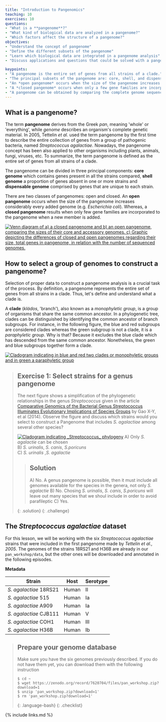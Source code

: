 ```yaml
---
title: "Introduction to Pangenomics"
teaching: 10
exercises: 10
questions:
- "What is a **pangenome**?" 
- "What kind of biological data are analyzed in a pangenome?"
- "Which factors affect the structure of a pangenome?"
objectives:
- "Understand the concept of pangenome"
- "Define the different subsets of the pangenome"
- "Learn which biological data are integrated in a pangenome analysis"
- "Discuss applications and questions that could be solved with a pangenome analysis"

keypoints:
- "A pangenome is the entire set of genes from all strains of a clade."
- "The principal subsets of the pangenome are: core, shell, and dispensable genome."
- "An *open pangenome* occurs when the size of the pangenome increases considerably with every added genome."
- "A *closed pangenome* occurs when only a few gene families are incorporated to the pangenome when a new genome is added."
- "A pangenome can be obtained by comparing the complete genome sequences of all members of a clade."
---
```

## What is a pangenome?

The term **pangenome** derives from the Greek *pan*, meaning 'whole' or 'everything', while *genome* describes
an organism's complete genetic material. In 2005, Tettelin *et al.* used the term pangenome by the first time
to describe the entire collection of genes from a group of pathogenic bacteria, named *Streptococcus agalactiae*.
Nowadays, the pangenome concept has been also applied to other organisms including plants, animals, fungi, viruses, etc.
To summarize, the term pangenome is defined as the entire set of genes from all strains of a clade.

The pangenome can be divided in three principal components: **core genome** which contains genes present
in all the strains compared, **shell genome** a proportion of genes absent in one or more strains
and **dispensable genome** comprised by genes that are unique to each strain.

There are two classes of pangenomes: open and closed. An **open pangenome** occurs when the size of the
pangenome increases considerably every added genome (e.g. *Escherichia coli*). Whereas, a **closed pangenome**
results when only few gene families are incorporated to the pangenome when a new member is added.


<a href="{{ page.root }}/fig/01-01-01.png">
   <img src="{{ page.root }}/fig/01-01-01.png" alt="Venn diagram of a) a closed pangenome and b) an open pangenome, comparing the sizes of their core and accessory genomes. c) Graphic depicting the differences of closed and open pangenomes regarding their size, total genes in pangenome, in relation with the number of sequenced genomes." />
  </a>

## How to select a group of genomes to construct a pangenome?

Selection of proper data to construct a pangenome analysis is a crucial task of the process. By definition, a pangenome represents
the entire set of genes from all strains in a clade. Thus, let's define and understand what a clade is.

A **clade** (*kládos*, 'branch'), also known as a *monophyletic group*, is a group of organisms that share the same common ancestor.
In a phylogenetic tree, clades can be distinguished by identifying the common ancestor of branch subgroups. For instance, in the
following figure, the blue and red subgroups are considered clades whereas the green subgroup is not a clade, it is a *paraphyletic group*.
Why is that? Because it excludes the blue clade which has descended from the same common ancestor. Nonetheless, the green and blue subgroups
together form a clade.

<a href="{{ page.root }}/fig/01-01-02.png">
   <img src="{{ page.root }}/fig/01-01-02.png" alt="Cladogram indicating in blue and red two clades or monophyletic groups and in green a paraphyletic group" />
  </a>



> ## Exercise 1: Select strains for a genus pangenome  
>  The next figure shows a simplification of the phylogenetic relationships in the genus _Streptococcus_ given in the article [Comparative Genomics of the Bacterial Genus Streptococcus Illuminates Evolutionary Implications of Species Groups](https://journals.plos.org/plosone/article?id=10.1371/journal.pone.0101229) by Gao X-Y, et al (2014). Observe the figure and discuss which strains would you select to construct a Pangenome that includes _S. agalactiae_ among several other species? 
>  
>  <a href="{{ page.root }}/fig/01-01-03.png"><img src="{{ page.root }}/fig/01-01-03.png" alt="Cladogram indicating _Streptococcus_ phylogeny" /></a>
>  A) Only _S. agalactie_ can be chosen  
>  B) _S. urinalis_, _S. canis_, _S.poricuns_  
>  C)  _S. urinalis_ ,_S. agalactie_ 
>  
> > ## Solution
> > A) No. A genus pangenome is possible, then it must include all genomes available for the species in the genera, not only _S. agalactie_ 
> > B) No. Chosing _S. urinalis_, _S. canis_, _S.poricuns_ will leave out many species that we shoul include in order to avoid parafileptic
> > C) Yes. 
> > 
> {: .solution}
{: .challenge}

## The *Streptococcus agalactiae* dataset

For this lesson, we will be working with the six *Streptococcus agalactiae* strains that were included in the first pangenome made by *Tettelin et al., 2005*. The genomes of the strains 18RS21 and H36B are already in our `pan_workshop/data`, but the other ones will be downloaded and annotated in the following episodes.


**Metadata**


|Strain	| Host	| Serotype   |
|-------------------------|---------|------------|
|*S. agalactiae*  18RS21  | Human   | II       	|
|*S. agalactiae*  515 	| Human   | Ia       	|
|*S. agalactiae*  A909	| Human   | Ia       	|
|*S. agalactiae*  CJB111  | Human   | V       	|
|*S. agalactiae*  COH1	| Human   | III       	|
|*S. agalactiae*  H36B	| Human   | Ib       	|



> ## Prepare your genome database
> Make sure you have the six genomes previously described. If you do not have them yet, you can download them with the following instruction
>
> ~~~
> $ cd ~
> $ wget https://zenodo.org/record/7620704/files/pan_workshop.zip?download=1
> $ unzip 'pan_workshop.zip?download=1'
> $ rm 'pan_workshop.zip?download=1'
> ~~~
> {: .language-bash}
{: .checklist}

{% include links.md %}





